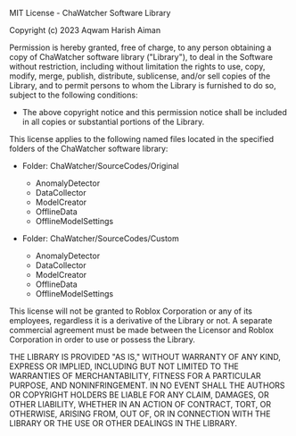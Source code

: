 MIT License - ChaWatcher Software Library

Copyright (c) 2023 Aqwam Harish Aiman

Permission is hereby granted, free of charge, to any person obtaining a copy of ChaWatcher software library ("Library"), 
to deal in the Software without restriction, including without limitation the rights to use, copy, modify, merge, publish, distribute, 
sublicense, and/or sell copies of the Library, and to permit persons to whom the Library is furnished to do so, subject to the following conditions:

* The above copyright notice and this permission notice shall be included in all copies or substantial portions of the Library.

This license applies to the following named files located in the specified folders of the ChaWatcher software library:

* Folder: ChaWatcher/SourceCodes/Original

  * AnomalyDetector
  * DataCollector
  * ModelCreator
  * OfflineData
  * OfflineModelSettings

 * Folder: ChaWatcher/SourceCodes/Custom

  	* AnomalyDetector
  	* DataCollector
  	* ModelCreator
  	* OfflineData
  	* OfflineModelSettings
  	
  This license will not be granted to Roblox Corporation or any of its employees, regardless it is a derivative of the Library or not. A separate commercial agreement must 
  	be made between the Licensor and Roblox Corporation in order to use or possess the Library.

THE LIBRARY IS PROVIDED "AS IS," WITHOUT WARRANTY OF ANY KIND, EXPRESS OR IMPLIED, INCLUDING BUT NOT LIMITED TO THE WARRANTIES OF MERCHANTABILITY, 
FITNESS FOR A PARTICULAR PURPOSE, AND NONINFRINGEMENT. IN NO EVENT SHALL THE AUTHORS OR COPYRIGHT HOLDERS BE LIABLE FOR ANY CLAIM, DAMAGES, OR OTHER LIABILITY, 
WHETHER IN AN ACTION OF CONTRACT, TORT, OR OTHERWISE, ARISING FROM, OUT OF, OR IN CONNECTION WITH THE LIBRARY OR THE USE OR OTHER DEALINGS IN THE LIBRARY.
